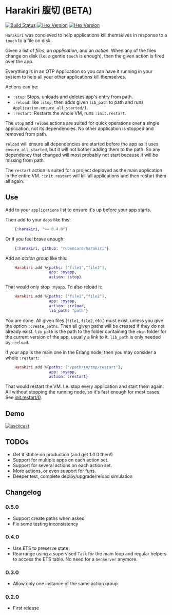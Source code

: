 # Harakiri   腹切   (BETA)

[![Build Status](https://travis-ci.org/rubencaro/harakiri.svg?branch=master)](https://travis-ci.org/rubencaro/harakiri)
[![Hex Version](http://img.shields.io/hexpm/v/harakiri.svg?style=flat)](https://hex.pm/packages/harakiri)
[![Hex Version](http://img.shields.io/hexpm/dt/harakiri.svg?style=flat)](https://hex.pm/packages/harakiri)

`Harakiri` was concieved to help applications kill themselves in response to a `touch` to a file on disk.

Given a list of _files_, an _application_, and an _action_. When any of the files change on disk (i.e. a gentle `touch` is enough), then the given action is fired over the app.

Everything is in an OTP Application so you can have it running in your
system to help all your other applications kill themselves.

Actions can be:

* `:stop`: Stops, unloads and deletes app's entry from path.
* `:reload`: like `:stop`, then adds given `lib_path` to path and runs
`Application.ensure_all_started/1`.
* `:restart`: Restarts the whole VM, runs `:init.restart`.

The `stop` and `reload` actions are suited for quick operations over a single application, not its dependencies. No other application is stopped and removed from path.

`reload` will ensure all dependencies are started before the app as it uses `ensure_all_started`, but it will not bother adding them to the path. So any dependency that changed will most probably not start because it will be missing from path.

The `restart` action is suited for a project deployed as the main application in the entire VM. `:init.restart` will kill all applications and then restart them all again.

## Use

Add to your `applications` list to ensure it's up before your app starts.

Then add to your `deps` like this:

```elixir
    {:harakiri, ">= 0.4.0"}
```

Or if you feel brave enough:

```elixir
    {:harakiri, github: "rubencaro/harakiri"}
```

Add an _action group_ like this:

```elixir
    Harakiri.add %{paths: ["file1","file2"],
                   app: :myapp,
                   action: :stop}
```

That would only stop `:myapp`. To also reload it:

```elixir
    Harakiri.add %{paths: ["file1","file2"],
                   app: :myapp,
                   action: :reload,
                   lib_path: "path"}
```

You are done. All given files (`file1`, `file2`, etc.) must exist, unless you give the option `:create_paths`. Then all given paths will be created if they do not already exist. `lib_path` is the path to the folder containing the `ebin` folder for the current version of the app, usually a link to it. `lib_path` is only needed by `:reload`.

If your app is the main one in the Erlang node, then you may consider a whole `:restart`:

```elixir
    Harakiri.add %{paths: ["/path/to/tmp/restart"],
                   app: :myapp,
                   action: :restart}
```

That would restart the VM. I.e. stop every application and start them again. All without stopping the running node, so it's fast enough for most cases. See [init.restart/0](http://www.erlang.org/doc/man/init.html#restart-0).


## Demo

[![asciicast](https://asciinema.org/a/18338.png)](https://asciinema.org/a/18338)

## TODOs

* Get it stable on production (and get 1.0.0 then!)
* Support for multiple apps on each action set.
* Support for several actions on each action set.
* More actions, or even support for funs.
* Deeper test, complete deploy/upgrade/reload simulation

## Changelog

### 0.5.0

* Support create paths when asked
* Fix some testing inconsistency

### 0.4.0

* Use ETS to preserve state
* Rearrange using a supervised `Task` for the main loop and regular helpers to access the ETS table. No need for a `GenServer` anymore.

### 0.3.0

* Allow only one instance of the same action group.

### 0.2.0

* First release
